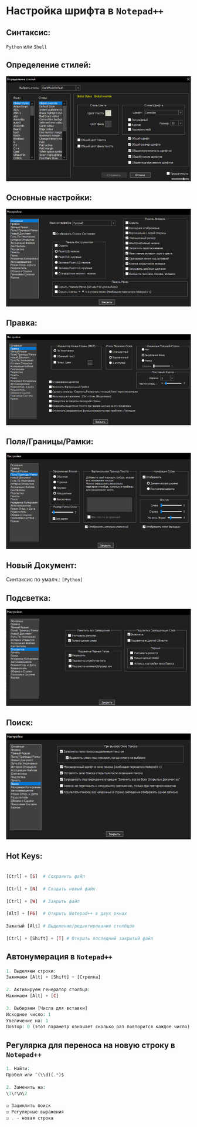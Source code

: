 # Настройка шрифта в `Notepad++`

## Синтаксис:

`Python` или `Shell`

## Определение стилей:
![Screenshot](6_Notepad.png)




## Основные настройки:
![Screenshot](1_Notepad.png)

## Правка:
![Screenshot](2_Notepad.png)

## Поля/Границы/Рамки:
![Screenshot](3_Notepad.png)

## Новый Документ:

Синтаксис по умалч.: `[Python]`

## Подсветка:
![Screenshot](4_Notepad.png)

## Поиск:
![Screenshot](5_Notepad.png)

## Hot Keys:
```php

[Ctrl] + [S]  # Сохранить файл

[Ctrl] + [N]  # Создать новый файл

[Ctrl] + [W]  # Закрыть файл

[Alt] + [F6]  # Открыть Notepad++ в двух окнах

Зажатый [Alt] # Выделение/редактирование столбцов

[Ctrl] + [Shift] + [T] # Открыть последний закрытый файл

```


## Автонумерация в `Notepad++`

```php
1. Выделяем строки:
Зажимаем [Alt] + [Shift] + [Стрелка]

2. Активируем генератор столбца:
Нажимаем [Alt] + [C]

3. Выбираем [Числа для вставки]
Исходное число: 1
Увеличение на: 1
Повтор: 0 (этот параметр означает сколько раз повторится каждое число)
```


## Регулярка для переноса на новую строку в `Notepad++`

```php
1. Найти:
Пробел или ^(\\d)(.*)$

2. Заменить на:
\1\r\n\2

☑ Зациклить поиск
☑ Регулярные выражения
☑ . - новая строка
```


